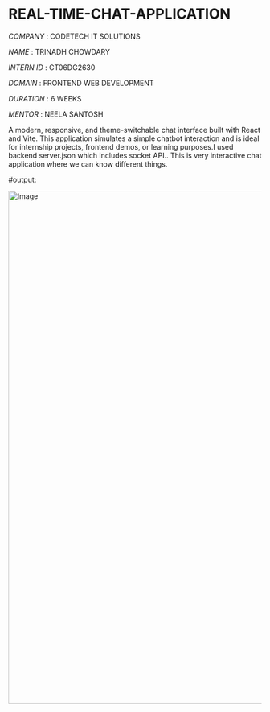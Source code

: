 # REAL-TIME-CHAT-APPLICATION

*COMPANY* : CODETECH IT SOLUTIONS

*NAME* : TRINADH CHOWDARY

*INTERN ID* : CT06DG2630

*DOMAIN* : FRONTEND WEB DEVELOPMENT

*DURATION* : 6 WEEKS

*MENTOR* : NEELA SANTOSH

A modern, responsive, and theme-switchable chat interface built with React and Vite. This application simulates a simple chatbot interaction and is ideal for internship projects, frontend demos, or learning purposes.I used backend server.json which includes socket API..
This is very interactive chat application where we can know different things.

#output:

<img width="1920" height="1020" alt="Image" src="https://github.com/user-attachments/assets/94aded29-edbe-4b26-9d69-9824da26c15c" />
